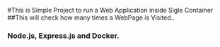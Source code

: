 #This is Simple Project to run a Web Application inside Sigle Container
##This will check how many times a WebPage is Visited..
### Node.js, Express.js and Docker.
